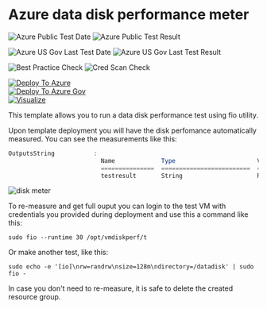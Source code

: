 # Azure data disk performance meter

![Azure Public Test Date](https://azurequickstartsservice.blob.core.windows.net/badges/vm-disk-performance-meter/PublicLastTestDate.svg)
![Azure Public Test Result](https://azurequickstartsservice.blob.core.windows.net/badges/vm-disk-performance-meter/PublicDeployment.svg)

![Azure US Gov Last Test Date](https://azurequickstartsservice.blob.core.windows.net/badges/vm-disk-performance-meter/FairfaxLastTestDate.svg)
![Azure US Gov Last Test Result](https://azurequickstartsservice.blob.core.windows.net/badges/vm-disk-performance-meter/FairfaxDeployment.svg)

![Best Practice Check](https://azurequickstartsservice.blob.core.windows.net/badges/vm-disk-performance-meter/BestPracticeResult.svg)
![Cred Scan Check](https://azurequickstartsservice.blob.core.windows.net/badges/vm-disk-performance-meter/CredScanResult.svg)

[![Deploy To Azure](https://raw.githubusercontent.com/fathym-it/azure-quickstart-templates/master/1-CONTRIBUTION-GUIDE/images/deploytoazure.svg?sanitize=true)](https://portal.azure.com/#create/Microsoft.Template/uri/https%3A%2F%2Fraw.githubusercontent.com%2Ffathym-it%2Fazure-quickstart-templates%2Fmaster%2Fvm-disk-performance-meter%2Fazuredeploy.json)  
[![Deploy To Azure Gov](https://raw.githubusercontent.com/fathym-it/azure-quickstart-templates/master/1-CONTRIBUTION-GUIDE/images/deploytoazuregov.svg?sanitize=true)](https://portal.azure.us/#create/Microsoft.Template/uri/https%3A%2F%2Fraw.githubusercontent.com%2Ffathym-it%2Fazure-quickstart-templates%2Fmaster%2Fvm-disk-performance-meter%2Fazuredeploy.json)  
[![Visualize](https://raw.githubusercontent.com/fathym-it/azure-quickstart-templates/master/1-CONTRIBUTION-GUIDE/images/visualizebutton.svg?sanitize=true)](http://armviz.io/#/?load=https%3A%2F%2Fraw.githubusercontent.com%2Ffathym-it%2Fazure-quickstart-templates%2Fmaster%2Fvm-disk-performance-meter%2Fazuredeploy.json)

This template allows you to run a data disk performance test using fio utility.

Upon template deployment you will have the disk perfomance automatically measured. You can see the measurements like this:

```powershell
OutputsString           :
                          Name             Type                       Value
                          ===============  =========================  ==========
                          testresult       String                     READ: io=2051.2MB, aggrb=78853KB/s, minb=19713KB/s, maxb=20024KB/s, mint=26222msec, maxt=26636msec; WRITE: io=2044.9MB, aggrb=78613KB/s, minb=19653KB/s, maxb=19963KB/s, mint=26222msec, maxt=26636msec;
```

![disk meter](images/diskperformance.png "Disk performance measurement output")

To re-measure and get full ouput you can login to the test VM with credentials you provided during deployment and use this a command like this:

```shell
sudo fio --runtime 30 /opt/vmdiskperf/t
```

Or make another test, like this:

```shell
sudo echo -e '[io]\nrw=randrw\nsize=128m\ndirectory=/datadisk' | sudo fio -

```

In case you don't need to re-measure, it is safe to delete the created resource group.
